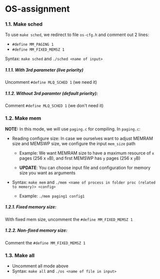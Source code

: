 # OS-assignment

### 1.1. Make sched 
To use `make sched`, we redirect to file `os-cfg.h` and comment out 2 lines:
- `#define MM_PAGING 1`
- `#define MM_FIXED_MEMSZ 1`

Syntax: `make sched` and `./sched <name of input>`
##### 1.1.1. With 3rd parameter (live priority)

Uncomment `#define MLQ_SCHED 1` (we need it)

##### 1.1.2. Without 3rd paramter (default priority):
Comment `#define MLQ_SCHED 1` (we don't need it)

### 1.2. Make mem

**NOTE:** In this mode, we will use `paging.c` for compiling. In `paging.c`:

- Reading configure size: In case we ourselves want to adjust MEMRAM size and MEMSWP size, we configure the input `mem_size` path
    
    - Example: We want MEMRAM size to have a maximum resource of `x` pages (256 x `x`B), and first MEMSWP has `y` pages (256 x `y`B)
   
   - **UPDATE**: You can choose input file and configuration for memory size you want as arguments

- Syntax: `make mem` and `./mem <name of process in folder proc (related to memory)> <config>`

    - Example: `./mem paging1 config1`
##### 1.2.1. Fixed memory size:

With fixed mem size, uncomment the `#define MM_FIXED_MEMSZ 1`

##### 1.2.2. Non-fixed memory size:

Comment the `#define MM_FIXED_MEMSZ 1`

### 1.3. Make all

- Uncomment all mode above
- Syntax: `make all` and `./os <name of file in input>`
